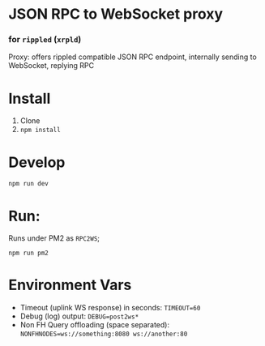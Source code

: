 # JSON RPC to WebSocket proxy
### for `rippled` (`xrpld`)

Proxy: offers rippled compatible JSON RPC endpoint, internally sending to WebSocket, replying RPC

# Install

1. Clone
2. `npm install`

# Develop

`npm run dev`

# Run:

Runs under PM2 as `RPC2WS`;

`npm run pm2` 

# Environment Vars

- Timeout (uplink WS response) in seconds: `TIMEOUT=60`
- Debug (log) output: `DEBUG=post2ws*`
- Non FH Query offloading (space separated): `NONFHNODES=ws://something:8080 ws://another:80`
